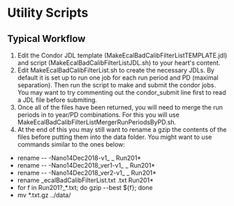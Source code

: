 # Utility Scripts

## Typical Workflow
1. Edit the Condor JDL template (MakeEcalBadCalibFilterListTEMPLATE.jdl) and script (MakeEcalBadCalibFilterListJDL.sh) to your heart's content.
2. Edit MakeEcalBadCalibFilterList.sh to create the necessary JDLs. By default it is set up to run one job for each run period and PD (maximal separation). Then run the script to make and submit the condor jobs. You may want to try commenting out the condor_submit line first to read a JDL file before submiting.
3. Once all of the files have been returned, you will need to merge the run periods in to year/PD combinations. For this you will use MakeEcalBadCalibFilterListMergerRunPeriodsByPD.sh.
4. At the end of this you may still want to rename a gzip the contents of the files before putting them into the data folder. You might want to use commands similar to the ones below:
  * rename -- -Nano14Dec2018-v1_ _ Run201*
  * rename -- -Nano14Dec2018_ver1-v1_ _ Run201*
  * rename -- -Nano14Dec2018_ver2-v1_ _ Run201*
  * rename _ecalBadCalibFilterList.txt .txt Run201*
  * for f in Run201?_*.txt; do gzip --best ${f}; done
  * mv *.txt.gz ../data/
